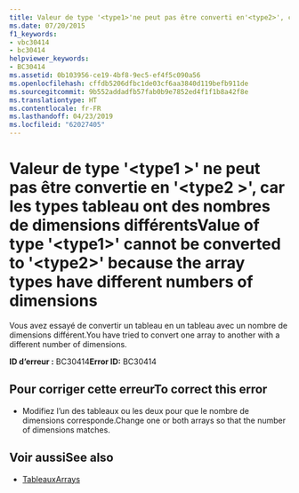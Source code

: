```yaml
---
title: Valeur de type '<type1>'ne peut pas être converti en'<type2>', car les types tableau ont des nombres de dimensions différents
ms.date: 07/20/2015
f1_keywords:
- vbc30414
- bc30414
helpviewer_keywords:
- BC30414
ms.assetid: 0b103956-ce19-4bf8-9ec5-ef4f5c090a56
ms.openlocfilehash: cffdb5206dfbc1de03cf6aa3840d119befb911de
ms.sourcegitcommit: 9b552addadfb57fab0b9e7852ed4f1f1b8a42f8e
ms.translationtype: HT
ms.contentlocale: fr-FR
ms.lasthandoff: 04/23/2019
ms.locfileid: "62027405"
---
```

# <a name="value-of-type-type1-cannot-be-converted-to-type2-because-the-array-types-have-different-numbers-of-dimensions"></a><span data-ttu-id="2d54b-102">Valeur de type '\<type1 >' ne peut pas être convertie en '\<type2 >', car les types tableau ont des nombres de dimensions différents</span><span class="sxs-lookup"><span data-stu-id="2d54b-102">Value of type '\<type1>' cannot be converted to '\<type2>' because the array types have different numbers of dimensions</span></span>
<span data-ttu-id="2d54b-103">Vous avez essayé de convertir un tableau en un tableau avec un nombre de dimensions différent.</span><span class="sxs-lookup"><span data-stu-id="2d54b-103">You have tried to convert one array to another with a different number of dimensions.</span></span>  
  
 <span data-ttu-id="2d54b-104">**ID d’erreur :** BC30414</span><span class="sxs-lookup"><span data-stu-id="2d54b-104">**Error ID:** BC30414</span></span>  
  
## <a name="to-correct-this-error"></a><span data-ttu-id="2d54b-105">Pour corriger cette erreur</span><span class="sxs-lookup"><span data-stu-id="2d54b-105">To correct this error</span></span>  
  
- <span data-ttu-id="2d54b-106">Modifiez l’un des tableaux ou les deux pour que le nombre de dimensions corresponde.</span><span class="sxs-lookup"><span data-stu-id="2d54b-106">Change one or both arrays so that the number of dimensions matches.</span></span>  
  
## <a name="see-also"></a><span data-ttu-id="2d54b-107">Voir aussi</span><span class="sxs-lookup"><span data-stu-id="2d54b-107">See also</span></span>

- [<span data-ttu-id="2d54b-108">Tableaux</span><span class="sxs-lookup"><span data-stu-id="2d54b-108">Arrays</span></span>](../../visual-basic/programming-guide/language-features/arrays/index.md)
